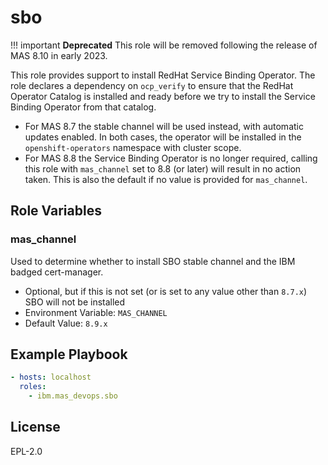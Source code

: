 sbo
===

!!! important
    **Deprecated**  This role will be removed following the release of MAS 8.10 in early 2023.

This role provides support to install RedHat Service Binding Operator.  The role declares a dependency on `ocp_verify` to ensure that the RedHat Operator Catalog is installed and ready before we try to install the Service Binding Operator from that catalog.

- For MAS 8.7 the stable channel will be used instead, with automatic updates enabled.  In both cases, the operator will be installed in the `openshift-operators` namespace with cluster scope.
- For MAS 8.8 the Service Binding Operator is no longer required, calling this role with `mas_channel` set to 8.8 (or later) will result in no action taken.  This is also the default if no value is provided for `mas_channel`.


Role Variables
--------------
### mas_channel
Used to determine whether to install SBO stable channel and the IBM badged cert-manager.

- Optional, but if this is not set (or is set to any value other than `8.7.x`) SBO will not be installed
- Environment Variable: `MAS_CHANNEL`
- Default Value: `8.9.x`


Example Playbook
----------------

```yaml
- hosts: localhost
  roles:
    - ibm.mas_devops.sbo
```


License
-------

EPL-2.0
